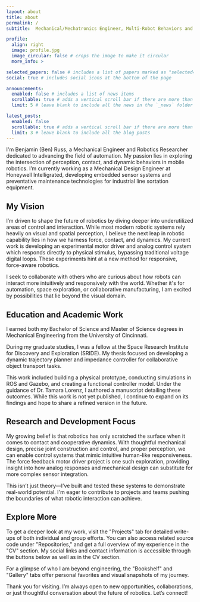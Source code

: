 ```yaml
---
layout: about
title: about
permalink: /
subtitle:  Mechanical/Mechatronics Engineer, Multi-Robot Behaviors and Perception Researcher

profile:
  align: right
  image: profile.jpg
  image_circular: false # crops the image to make it circular
  more_info: >

selected_papers: false # includes a list of papers marked as "selected={true}"
social: true # includes social icons at the bottom of the page

announcements:
  enabled: false # includes a list of news items
  scrollable: true # adds a vertical scroll bar if there are more than 3 news items
  limit: 5 # leave blank to include all the news in the `_news` folder

latest_posts:
  enabled: false
  scrollable: true # adds a vertical scroll bar if there are more than 3 new posts items
  limit: 3 # leave blank to include all the blog posts
---
```

I'm Benjamin (Ben) Russ, a Mechanical Engineer and Robotics Researcher dedicated to advancing the field of automation. My passion lies in exploring the intersection of perception, contact, and dynamic behaviors in mobile robotics. I’m currently working as a Mechanical Design Engineer at Honeywell Intelligrated, developing embedded sensor systems and preventative maintenance technologies for industrial line sortation equipment.
## **My Vision**

I’m driven to shape the future of robotics by diving deeper into underutilized areas of control and interaction. While most modern robotic systems rely heavily on visual and spatial perception, I believe the next leap in robotic capability lies in how we harness force, contact, and dynamics. My current work is developing an experimental motor driver and analog control system which responds directly to physical stimulus, bypassing traditional voltage digital loops. These experiments hint at a new method for responsive, force-aware robotics.

I seek to collaborate with others who are curious about how robots can interact more intuitively and responsively with the world. Whether it's for automation, space exploration, or collaborative manufacturing, I am excited by possibilities that lie beyond the visual domain.
## **Education and Academic Work**

I earned both my Bachelor of Science and Master of Science degrees in Mechanical Engineering from the University of Cincinnati. 

During my graduate studies, I was a fellow at the Space Research Institute for Discovery and Exploration (SRIDE). My thesis focused on developing a dynamic trajectory planner and impedance controller for collaborative object transport tasks.

This work included building a physical prototype, conducting simulations in ROS and Gazebo, and creating a functional controller model. Under the guidance of Dr. Tamara Lorenz, I authored a manuscript detailing these outcomes. While this work is not yet published, I continue to expand on its findings and hope to share a refined version in the future.
## **Research and Development Focus**

My growing belief is that robotics has only scratched the surface when it comes to contact and cooperative dynamics. With thoughtful mechanical design, precise joint construction and control, and proper perception, we can enable control systems that mimic intuitive human-like responsiveness. The force feedback motor driver project is one such exploration, providing insight into how analog responses and mechanical design can substitute for more complex sensor integration.

This isn’t just theory—I’ve built and tested these systems to demonstrate real-world potential. I'm eager to contribute to projects and teams pushing the boundaries of what robotic interaction can achieve.
## **Explore More**

To get a deeper look at my work, visit the "Projects" tab for detailed write-ups of both individual and group efforts. You can also access related source code under "Repositories," and get a full overview of my experience in the "CV" section. My social links and contact information is accessible through the buttons below as well as in the CV section. 

For a glimpse of who I am beyond engineering, the "Bookshelf" and "Gallery" tabs offer personal favorites and visual snapshots of my journey.

Thank you for visiting. I’m always open to new opportunities, collaborations, or just thoughtful conversation about the future of robotics. Let’s connect!



